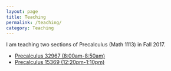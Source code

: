 ```yaml
---
layout: page
title: Teaching
permalink: /teaching/
category: Teaching
---
```


I am teaching two sections of Precalculus (Math 1113) in Fall 2017.
+ [Precalculus 32967 (8:00am-8:50am)](2017F-1113a)
+ [Precalculus 15369 (12:20pm-1:10pm)](2017F-1113b)

<!--
add current teaching and past teaching


Course Administration
    Course Syllabus.
    Course calendar.
    ????Lecture notes.


???Homework Assignments

???Notes and Handouts

???Quizzes and Solutions

???Tests and Solutions

???Announcements


Precalculus: Math 1113 (CRN 40603), Spring 2017
Course Info

We meet TR 9:30am – 10:45am in Aderhold 206. Office hours are M 11:00am – 12:00pm, W 12:00pm – 1:00pm, and F 1:30pm – 2:30pm in Boyd 427E.

The course syllabus is available here.

Resources

    Homework assignments can be found on WebAssign.
    Quiz and Exam grades will appear on our course in eLC. There is some other information available there as well.
    Information on free tutoring provided by graduate students weekly, M–R can be found at the study hall webpage.
    Information on tutoring and extra help options can be found at the department’s 1113 webpage.

Classwork sheets
Unit 1

    Classwork 1 (Key)

    Classwork 2 (Key)

    Classwork 3 (Key)

    Classwork 4 (Key)

    Classwork 5 (Key)

    Classwork 6 (Key)

Unit 2

    Classwork 7 (Key)

    Classwork 8 (Key)

    Classwork 9 (Key)

    Classwork 10 (Key)

    Classwork 11 (Key)

    Classwork 12 (Key)

    Classwork 13 (Key)

    Classwork 14 (Key)

    Classwork 15 (Key)

Exam Schedule

    Exam 1: January 31–February 1
    Exam 2: March 16
    Exam 3: April 11
    Final Exam: May 2, 7–10pm

-->
